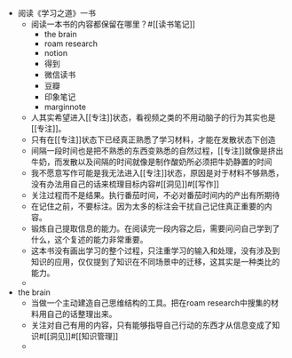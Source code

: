 - 阅读《学习之道》一书
    - 阅读一本书的内容都保留在哪里？#[[读书笔记]]
        - the brain
        - roam research
        - notion
        - 得到
        - 微信读书
        - 豆瓣
        - 印象笔记
        - marginnote
    - 人其实希望进入[[专注]]状态，看视频之类的不用动脑子的行为其实也是[[专注]]。
    - 只有在[[专注]]状态下已经真正熟悉了学习材料，才能在发散状态下创造
    - 间隔一段时间也是把不熟悉的东西变熟悉的自然过程，[[专注]]就像是挤出牛奶，而发散以及间隔的时间就像是制作酸奶所必须把牛奶静置的时间
    - 我不愿意写作可能是我无法进入[[专注]]状态，原因是对于材料不够熟悉，没有办法用自己的话来梳理目标内容#[[洞见]]#[[写作]]
    - 关注过程而不是结果。执行番茄时间，不必对番茄时间内的产出有所期待
    - 在记住之前，不要标注。因为太多的标注会干扰自己记住真正重要的内容。
    - 锻炼自己提取信息的能力。在阅读完一段内容之后，需要问问自己学到了什么，这个复述的能力非常重要。
    - 这本书没有画出学习的整个过程，只注重学习的输入和处理，没有涉及到知识的应用，仅仅提到了知识在不同场景中的迁移，这其实是一种类比的能力。
    - 
- the brain
    - 当做一个主动建造自己思维结构的工具。把在roam research中搜集的材料用自己的话整理出来。
    - 关注对自己有用的内容，只有能够指导自己行动的东西才从信息变成了知识#[[洞见]]#[[知识管理]]
    - 
